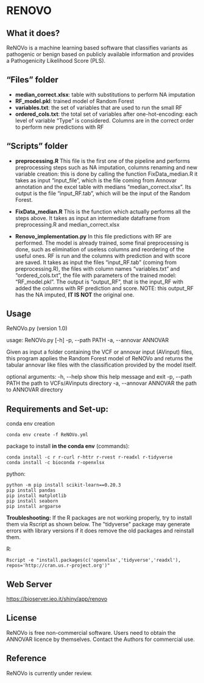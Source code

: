 # **RENOVO**

## **What it does?**

ReNOVo is a machine learning based software that classifies variants as pathogenic or benign based on publicly available information and provides a Pathogenicity Likelihood Score (PLS).

## **“Files” folder**

  * **median_correct.xlsx**: table with substitutions to perform NA imputation
  * **RF_model.pkl**: trained model of Random Forest
  * **variables.txt**: the set of variables that are used to run the small RF
  * **ordered_cols.txt**: the total set of variables after one-hot-encoding: each level of variable “Type” is considered. Columns are in the correct order to perform new predictions with RF

## **“Scripts” folder**

  * **preprocessing.R** This file is the first one of the pipeline and performs preprocessing steps such as NA imputation, columns renaming and new variable creation: this is done by calling the function FixData_median.R it takes as input “input_file”, which is the file coming from Annovar annotation and the excel table with medians “median_correct.xlsx”. Its output is the file “input_RF.tab”, which will be the input of the Random Forest.

  * **FixData_median.R**  This is the function which actually performs all the steps above. It takes as input an intermediate dataframe from preprocessing.R and median_correct.xlsx

  * **Renovo_implementation.py**  In this file predictions with RF are performed. The model is already trained, some final preprocessing is done, such as elimination of useless columns and reordering of the useful ones. RF is run and the columns with prediction and with score are saved. It takes as input the files “input_RF.tab” (coming from preprocessing.R), the files with column names “variables.txt” and “ordered_cols.txt”, the file with parameters of the trained model: “RF_model.pkl”.  The output is “output_RF”, that is the input_RF with added the columns with RF prediction and score. NOTE: this output_RF has the NA imputed, **IT IS NOT** the original one.

## **Usage**

  ReNOVo.py (version 1.0)

  usage: ReNOVo.py [-h] -p, --path PATH -a, --annovar ANNOVAR

  Given as input a folder containing the VCF or annovar input (AVinput) files,
  this program applies the Random Forest model of ReNOVo and returns the tabular
  annovar like files with the classification provided by the model itself.

  optional arguments:
    -h, --help         show this help message and exit
    -p, --path PATH        the path to VCFs/AVinputs directory
    -a, --annovar ANNOVAR  the path to ANNOVAR directory



## **Requirements and Set-up:**

  conda env creation
  ```
  conda env create -f ReNOVo.yml
  ```
  package to install **in the conda env** (commands):
  
  ```
  conda install -c r r-curl r-httr r-rvest r-readxl r-tidyverse
  conda install -c bioconda r-openxlsx
  ```

  python:
  ```
  python -m pip install scikit-learn==0.20.3
  pip install pandas
  pip install matplotlib
  pip install seaborn
  pip install argparse
  ```

  **Troubleshooting:**
  If the R packages are not working properly, try to install them via Rscript as shown below.
  The "tidyverse" package may generate errors with library versions if it does remove the old packages and reinstall them.

  R:
  ```
  Rscript -e "install.packages(c('openxlsx','tidyverse','readxl'), repos='http://cran.us.r-project.org')"
  ```

## **Web Server**

  https://bioserver.ieo.it/shiny/app/renovo

## License

  ReNOVo is free non-commercial software. Users need to obtain the ANNOVAR licence by themselves. Contact the Authors for commercial use.

## Reference

  ReNOVo is currently under review.
